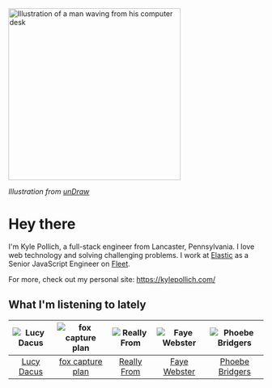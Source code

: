 <img src="https://user-images.githubusercontent.com/6766512/87306713-6f79d900-c4e6-11ea-989a-3242cbfc50c2.png" alt="Illustration of a man waving from his computer desk" height="340" />

_Illustration from [unDraw](https://undraw.co/)_

# Hey there

I'm Kyle Pollich, a full-stack engineer from Lancaster, Pennsylvania. I love web technology and solving challenging problems.
I work at [Elastic](https://www.elastic.co/) as a Senior JavaScript Engineer on [Fleet](https://www.elastic.co/guide/en/fleet/current/fleet-overview.html).

For more, check out my personal site: https://kylepollich.com/

## What I'm listening to lately

<!-- begin artists -->
  |![Lucy Dacus](https://i.scdn.co/image/ab6761610000f178c6edcb6e244bd2842ea81e4b)|![fox capture plan](https://i.scdn.co/image/ab6761610000f178d31a6789fffbb8f67254939d)|![Really From](https://i.scdn.co/image/ab6761610000f178c5ac53ea40c32472ed8c862a)|![Faye Webster](https://i.scdn.co/image/ab6761610000f178a2f5c7ada7dcb46bb7454372)|![Phoebe Bridgers](https://i.scdn.co/image/ab6761610000f178626686e362d30246e816cc5b)|
  |:---:|:---:|:---:|:---:|:---:|
  |[Lucy Dacus](https://open.spotify.com/artist/07D1Bjaof0NFlU32KXiqUP)|[fox capture plan](https://open.spotify.com/artist/7sEmXHrnEnX7PScoJAvSvo)|[Really From](https://open.spotify.com/artist/1qTmg9Vib3GHabe1ygHW9y)|[Faye Webster](https://open.spotify.com/artist/5szilpXHcwOqnyKLqGco5j)|[Phoebe Bridgers](https://open.spotify.com/artist/1r1uxoy19fzMxunt3ONAkG)|
<!-- end artists -->
